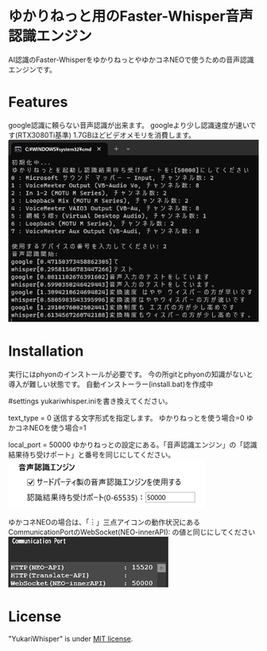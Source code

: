 # ゆかりねっと用のFaster-Whisper音声認識エンジン
AI認識のFaster-WhisperをゆかりねっとやゆかコネNEOで使うための音声認識エンジンです。

# Features
google認識に頼らない音声認識が出来ます。
googleより少し認識速度が速いです(RTX3080Ti基準)
1.7GBほどビデオメモリを消費します。
![yukarisettei.png.](/image/YukariWhisper01.png "settei")  

# Installation
実行にはphyonのインストールが必要です。
今の所gitとphyonの知識がないと導入が難しい状態です。
自動インストーラー(install.bat)を作成中

#settings
yukariwhisper.iniを書き換えてください。

text_type = 0
送信する文字形式を指定します。
ゆかりねっとを使う場合=0
ゆかコネNEOを使う場合=1

local_port = 50000
ゆかりねっとの設定にある。「音声認識エンジン」の「認識結果待ち受けポート」と番号を同じにしてください。
![yukarisettei.png.](/image/YukariWhisper02.png "settei")  

ゆかコネNEOの場合は、「︙」三点アイコンの動作状況にあるCommunicationPortのWebSocket(NEO-innerAPI):  の値と同じにしてください
![yukarisettei.png.](/image/YukariWhisper03.png "settei")  

# License
"YukariWhisper" is under [MIT license](https://en.wikipedia.org/wiki/MIT_License).

